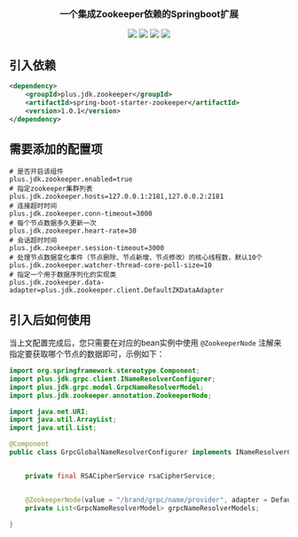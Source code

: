 
<h3 align="center">一个集成Zookeeper依赖的Springboot扩展</h3>
<p align="center">
    <a href="https://github.com/JDK-Plus/spring-boot-starter-zookeeper/blob/master/LICENSE"><img src="https://img.shields.io/github/license/JDK-Plus/spring-boot-starter-zookeeper.svg" /></a>
    <a href="https://github.com/JDK-Plus/spring-boot-starter-zookeeper/releases"><img src="https://img.shields.io/github/release/JDK-Plus/spring-boot-starter-zookeeper.svg" /></a>
    <a href="https://github.com/JDK-Plus/spring-boot-starter-zookeeper/stargazers"><img src="https://img.shields.io/github/stars/JDK-Plus/spring-boot-starter-zookeeper.svg" /></a>
    <a href="https://github.com/JDK-Plus/spring-boot-starter-zookeeper/network/members"><img src="https://img.shields.io/github/forks/JDK-Plus/spring-boot-starter-zookeeper.svg" /></a>
</p>


## 引入依赖

```xml
<dependency>
    <groupId>plus.jdk.zookeeper</groupId>
    <artifactId>spring-boot-starter-zookeeper</artifactId>
    <version>1.0.1</version>
</dependency>
```

## 需要添加的配置项

```
# 是否开启该组件
plus.jdk.zookeeper.enabled=true
# 指定zookeeper集群列表
plus.jdk.zookeeper.hosts=127.0.0.1:2181,127.0.0.2:2181
# 连接超时时间
plus.jdk.zookeeper.conn-timeout=3000
# 每个节点数据多久更新一次
plus.jdk.zookeeper.heart-rate=30
# 会话超时时间
plus.jdk.zookeeper.session-timeout=3000
# 处理节点数据变化事件（节点删除、节点新增、节点修改）的核心线程数，默认10个
plus.jdk.zookeeper.watcher-thread-core-poll-size=10
# 指定一个用于数据序列化的实现类
plus.jdk.zookeeper.data-adapter=plus.jdk.zookeeper.client.DefaultZKDataAdapter
```

## 引入后如何使用

当上文配置完成后，您只需要在对应的bean实例中使用 `@ZookeeperNode` 注解来指定要获取哪个节点的数据即可，示例如下：

```java
import org.springframework.stereotype.Component;
import plus.jdk.grpc.client.INameResolverConfigurer;
import plus.jdk.grpc.model.GrpcNameResolverModel;
import plus.jdk.zookeeper.annotation.ZookeeperNode;

import java.net.URI;
import java.util.ArrayList;
import java.util.List;

@Component
public class GrpcGlobalNameResolverConfigurer implements INameResolverConfigurer {


    private final RSACipherService rsaCipherService;


    @ZookeeperNode(value = "/brand/grpc/name/provider", adapter = DefaultZKDataAdapter.class)
    private List<GrpcNameResolverModel> grpcNameResolverModels;

}
```